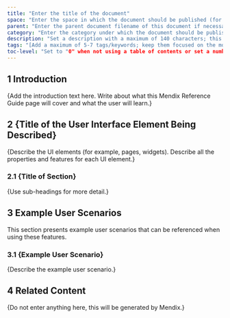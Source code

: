 ```yaml
---
title: "Enter the title of the document"
space: "Enter the space in which the document should be published (for example, "Reference Guide 7")"
parent: "Enter the parent document filename of this document if necessary (for example, "push-notifications")"
category: "Enter the category under which the document should be published if necessary (for parent pages only; a category example is "Modeler")"
description: "Set a description with a maximum of 140 characters; this should describe what the goal of the document is, and it can be different from the document introduction; this is optional, and it can be removed"
tags: "[Add a maximum of 5-7 tags/keywords; keep them focused on the most important topics of the document; each tag should have quotation marks and be separated by a comma, for example: "Samba", "MxCloud", "cloud", "share"; the tags should be enclosed with brackets and quotation marks]"
toc-level: "Set to "0" when not using a table of contents or set a number for the maximum depth of the TOC (for example, "3"); removing this will show all the levels that exist in the document"
---
```


## 1 Introduction

{Add the introduction text here. Write about what this Mendix Reference Guide page will cover and what the user will learn.}

## 2 {Title of the User Interface Element Being Described}

{Describe the UI elements (for example, pages, widgets). Describe all the properties and features for each UI element.}

### 2.1 {Title of Section}

{Use sub-headings for more detail.}

## 3 Example User Scenarios

This section presents example user scenarios that can be referenced when using these features.

### 3.1 {Example User Scenario}

{Describe the example user scenario.}

## 4 Related Content

{Do not enter anything here, this will be generated by Mendix.}
